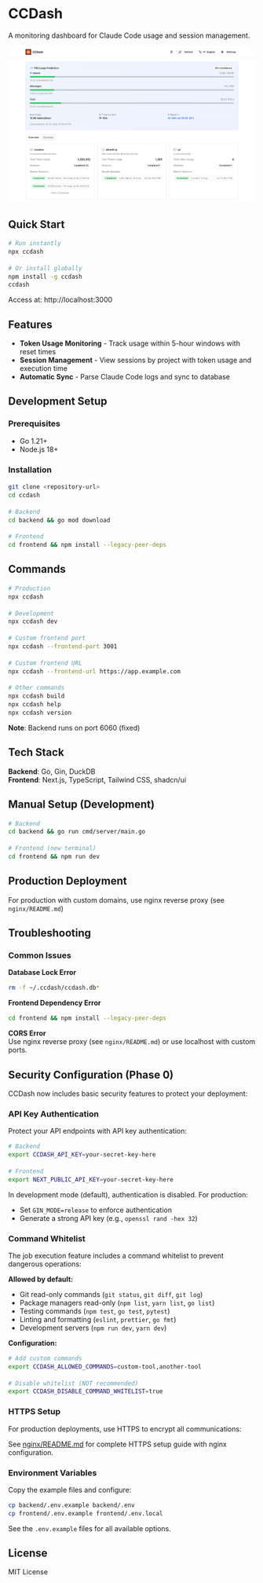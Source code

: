 # CCDash

A monitoring dashboard for Claude Code usage and session management.

![CCDash Screenshot](assets/images/ccdash_top_1.png)

## Quick Start

```bash
# Run instantly
npx ccdash

# Or install globally
npm install -g ccdash
ccdash
```

Access at: http://localhost:3000

## Features

- **Token Usage Monitoring** - Track usage within 5-hour windows with reset times
- **Session Management** - View sessions by project with token usage and execution time
- **Automatic Sync** - Parse Claude Code logs and sync to database

## Development Setup

### Prerequisites
- Go 1.21+
- Node.js 18+

### Installation
```bash
git clone <repository-url>
cd ccdash

# Backend
cd backend && go mod download

# Frontend  
cd frontend && npm install --legacy-peer-deps
```

## Commands

```bash
# Production
npx ccdash

# Development  
npx ccdash dev

# Custom frontend port
npx ccdash --frontend-port 3001

# Custom frontend URL
npx ccdash --frontend-url https://app.example.com

# Other commands
npx ccdash build
npx ccdash help
npx ccdash version
```

**Note**: Backend runs on port 6060 (fixed)

## Tech Stack

**Backend**: Go, Gin, DuckDB  
**Frontend**: Next.js, TypeScript, Tailwind CSS, shadcn/ui

## Manual Setup (Development)

```bash
# Backend
cd backend && go run cmd/server/main.go

# Frontend (new terminal)
cd frontend && npm run dev
```

## Production Deployment

For production with custom domains, use nginx reverse proxy (see `nginx/README.md`)

## Troubleshooting

### Common Issues

**Database Lock Error**
```bash
rm -f ~/.ccdash/ccdash.db*
```

**Frontend Dependency Error**  
```bash
cd frontend && npm install --legacy-peer-deps
```

**CORS Error**  
Use nginx reverse proxy (see `nginx/README.md`) or use localhost with custom ports.

## Security Configuration (Phase 0)

CCDash now includes basic security features to protect your deployment:

### API Key Authentication

Protect your API endpoints with API key authentication:

```bash
# Backend
export CCDASH_API_KEY=your-secret-key-here

# Frontend
export NEXT_PUBLIC_API_KEY=your-secret-key-here
```

In development mode (default), authentication is disabled. For production:
- Set `GIN_MODE=release` to enforce authentication
- Generate a strong API key (e.g., `openssl rand -hex 32`)

### Command Whitelist

The job execution feature includes a command whitelist to prevent dangerous operations:

**Allowed by default:**
- Git read-only commands (`git status`, `git diff`, `git log`)
- Package managers read-only (`npm list`, `yarn list`, `go list`)
- Testing commands (`npm test`, `go test`, `pytest`)
- Linting and formatting (`eslint`, `prettier`, `go fmt`)
- Development servers (`npm run dev`, `yarn dev`)

**Configuration:**
```bash
# Add custom commands
export CCDASH_ALLOWED_COMMANDS=custom-tool,another-tool

# Disable whitelist (NOT recommended)
export CCDASH_DISABLE_COMMAND_WHITELIST=true
```

### HTTPS Setup

For production deployments, use HTTPS to encrypt all communications:

See [nginx/README.md](nginx/README.md) for complete HTTPS setup guide with nginx configuration.

### Environment Variables

Copy the example files and configure:
```bash
cp backend/.env.example backend/.env
cp frontend/.env.example frontend/.env.local
```

See the `.env.example` files for all available options.

## License

MIT License
